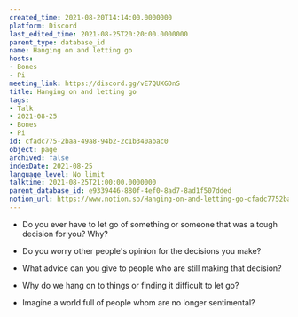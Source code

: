 ```yaml
---
created_time: 2021-08-20T14:14:00.0000000
platform: Discord
last_edited_time: 2021-08-25T20:20:00.0000000
parent_type: database_id
name: Hanging on and letting go
hosts:
- Bones
- Pi
meeting_link: https://discord.gg/vE7QUXGDnS
title: Hanging on and letting go
tags:
- Talk
- 2021-08-25
- Bones
- Pi
id: cfadc775-2baa-49a8-94b2-2c1b340abac0
object: page
archived: false
indexDate: 2021-08-25
language_level: No limit
talktime: 2021-08-25T21:00:00.0000000
parent_database_id: e9339446-880f-4ef0-8ad7-8ad1f507dded
notion_url: https://www.notion.so/Hanging-on-and-letting-go-cfadc7752baa49a894b22c1b340abac0
---
```


   - Do you ever have to let go of something or someone that was a tough decision for you? Why?



   - Do you worry other people's opinion for the decisions you make?
   - What advice can you give to people who are still making that decision?
   - Why do we hang on to things or finding it difficult to let go?
   - Imagine a world full of people whom are no longer sentimental?









